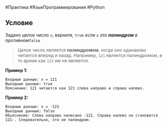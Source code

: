 #Практика #ЯзыкПрограммирования #Python 
## Условие

Задано целое число `x`, верните, `true` _если_ `x` _это_ _**палиндром**_ _в противном_`false`

> Целое число является **палиндромом**, когда оно одинаково читается вперед и назад. Например, `121` является палиндромом, в то время как `123` им не является.

**Пример 1:**

	Входные данные: x = 121
	Выходные данные: true
	Пояснение: 121 читается как 121 слева направо и справа налево.

**Пример 2:**

	Входные данные: x = -121
	Выходные данные: false
	Обьяснение: Слева направо написано -121. Справа налево он становится 121-. Следовательно, это не палиндром.